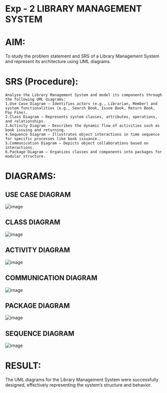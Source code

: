 # Exp - 2 LIBRARY MANAGEMENT SYSTEM

# AIM:
To study the problem statement and SRS of a Library Management System and represent its architecture using UML diagrams.
# SRS (Procedure):
```
Analyze the Library Management System and model its components through the following UML diagrams:
1.Use Case Diagram – Identifies actors (e.g., Librarian, Member) and system functionalities (e.g., Search Book, Issue Book, Return Book, Pay Fine).
2.Class Diagram – Represents system classes, attributes, operations, and relationships.
3.Activity Diagram – Describes the dynamic flow of activities such as book issuing and returning.
4.Sequence Diagram – Illustrates object interactions in time sequence for specific processes like book issuance.
5.Communication Diagram – Depicts object collaborations based on interactions.
6.Package Diagram – Organizes classes and components into packages for modular structure.
```
# DIAGRAMS:

## USE CASE DIAGRAM

![image](https://github.com/user-attachments/assets/2332168e-6fdf-4bc2-b894-a36e611ad53f)

## CLASS DIAGRAM

![image](https://github.com/user-attachments/assets/8afdb011-4fbd-49d4-8a79-3c53772f3bbe)

## ACTIVITY DIAGRAM

![image](https://github.com/user-attachments/assets/39cb4dbc-4c5e-4261-af1d-868b5f4ac66d)

## COMMUNICATION DIAGRAM

![image](https://github.com/user-attachments/assets/1682f92c-3acd-4fa5-9df7-124cde4a1402)

## PACKAGE DIAGRAM

![image](https://github.com/user-attachments/assets/e4c3b466-1178-473b-9c81-843938043203)

## SEQUENCE DIAGRAM

![image](https://github.com/user-attachments/assets/f32ee352-ce9a-4510-9b22-54a9e04b12f7)


# RESULT:
The UML diagrams for the Library Management System were successfully designed, effectively representing the system’s structure and behavior.
